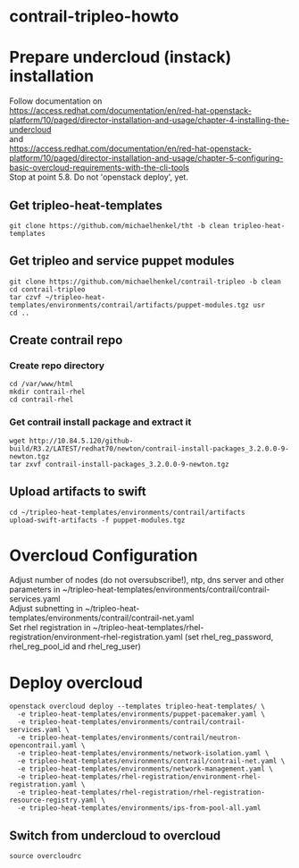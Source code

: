 # contrail-tripleo-howto


# Prepare undercloud (instack) installation

Follow documentation on    
https://access.redhat.com/documentation/en/red-hat-openstack-platform/10/paged/director-installation-and-usage/chapter-4-installing-the-undercloud    
and    
https://access.redhat.com/documentation/en/red-hat-openstack-platform/10/paged/director-installation-and-usage/chapter-5-configuring-basic-overcloud-requirements-with-the-cli-tools    
Stop at point 5.8. Do not 'openstack deploy', yet.

## Get tripleo-heat-templates
```
git clone https://github.com/michaelhenkel/tht -b clean tripleo-heat-templates
```

## Get tripleo and service puppet modules
```
git clone https://github.com/michaelhenkel/contrail-tripleo -b clean
cd contrail-tripleo
tar czvf ~/tripleo-heat-templates/environments/contrail/artifacts/puppet-modules.tgz usr
cd ..
```

## Create contrail repo
### Create repo directory
```
cd /var/www/html
mkdir contrail-rhel
cd contrail-rhel
```
### Get contrail install package and extract it
```
wget http://10.84.5.120/github-build/R3.2/LATEST/redhat70/newton/contrail-install-packages_3.2.0.0-9-newton.tgz
tar zxvf contrail-install-packages_3.2.0.0-9-newton.tgz
```

## Upload artifacts to swift
```
cd ~/tripleo-heat-templates/environments/contrail/artifacts
upload-swift-artifacts -f puppet-modules.tgz
```

# Overcloud Configuration
Adjust number of nodes (do not oversubscribe!), ntp, dns server and other parameters in ~/tripleo-heat-templates/environments/contrail/contrail-services.yaml  
Adjust subnetting in ~/tripleo-heat-templates/environments/contrail/contrail-net.yaml    
Set rhel registration in ~/tripleo-heat-templates/rhel-registration/environment-rhel-registration.yaml (set rhel_reg_password, rhel_reg_pool_id and rhel_reg_user)    

# Deploy overcloud
```
openstack overcloud deploy --templates tripleo-heat-templates/ \
  -e tripleo-heat-templates/environments/puppet-pacemaker.yaml \
  -e tripleo-heat-templates/environments/contrail/contrail-services.yaml \
  -e tripleo-heat-templates/environments/contrail/neutron-opencontrail.yaml \
  -e tripleo-heat-templates/environments/network-isolation.yaml \
  -e tripleo-heat-templates/environments/contrail/contrail-net.yaml \
  -e tripleo-heat-templates/environments/network-management.yaml \
  -e tripleo-heat-templates/rhel-registration/environment-rhel-registration.yaml \
  -e tripleo-heat-templates/rhel-registration/rhel-registration-resource-registry.yaml \
  -e tripleo-heat-templates/environments/ips-from-pool-all.yaml
```

## Switch from undercloud to overcloud
```
source overcloudrc
```
